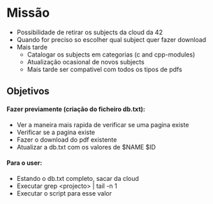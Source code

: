 # Missão
- Possibilidade de retirar os subjects da cloud da 42
- Quando for preciso so escolher qual subject quer fazer download
- Mais tarde
	- Catalogar os subjects em categorias (c and cpp-modules)
	- Atualização ocasional de novos subjects
	- Mais tarde ser compativel com todos os tipos de pdfs

## Objetivos

#### Fazer previamente (criação do ficheiro db.txt):
- Ver a maneira mais rapida de verificar se uma pagina existe
- Verificar se a pagina existe
- Fazer o download do pdf existente
- Atualizar a db.txt com os valores de $NAME $ID

#### Para o user:
- Estando o db.txt completo, sacar da cloud
- Executar grep \<projecto> | tail -n 1
- Executar o script para esse valor
